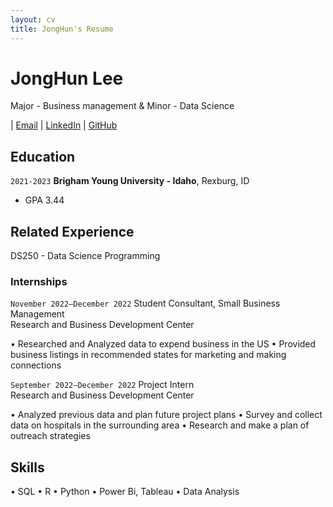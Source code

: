 ```yaml
---
layout: cv
title: JongHun's Resume
---
```

# JongHun Lee
Major - Business management & Minor - Data Science 

<div id="webaddress">
| <a href="jonghun.lee2023@gmail.com">Email</a>
| <a href="https://www.linkedin.com/in/jonghunlee">LinkedIn</a>
| <a href="https://siwol-archive.github.io/">GitHub</a>
</div>

<!-- https://www.monique.tech/the-art-of-markdown -->

## Education

`2021-2023`
__Brigham Young University - Idaho__, Rexburg, ID

- GPA 3.44


## Related Experience
DS250 - Data Science Programming 

### Internships

`November 2022–December 2022`
Student Consultant, Small Business Management	
Research and Business Development Center 

•	Researched and Analyzed data to expend business in the US
•	Provided business listings in recommended states for marketing and making connections

`September 2022–December 2022`
Project Intern	
Research and Business Development Center  

•	Analyzed previous data and plan future project plans
•	Survey and collect data on hospitals in the surrounding area
•	Research and make a plan of outreach strategies 

## Skills 

• SQL
• R
• Python
• Power Bi, Tableau
• Data Analysis



<!-- ### Footer

Last updated: December 2022 -->


